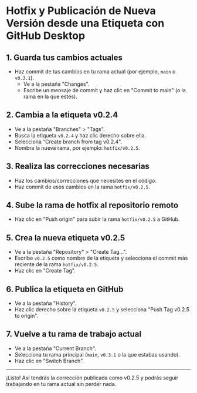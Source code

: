 # Hotfix y Publicación de Nueva Versión desde una Etiqueta con GitHub Desktop

## 1. Guarda tus cambios actuales
- Haz commit de tus cambios en tu rama actual (por ejemplo, `main` o `v0.3.1`).
  - Ve a la pestaña "Changes".
  - Escribe un mensaje de commit y haz clic en "Commit to main" (o la rama en la que estés).

## 2. Cambia a la etiqueta v0.2.4
- Ve a la pestaña "Branches" > "Tags".
- Busca la etiqueta `v0.2.4` y haz clic derecho sobre ella.
- Selecciona "Create branch from tag v0.2.4".
- Nombra la nueva rama, por ejemplo: `hotfix/v0.2.5`.

## 3. Realiza las correcciones necesarias
- Haz los cambios/correcciones que necesites en el código.
- Haz commit de esos cambios en la rama `hotfix/v0.2.5`.

## 4. Sube la rama de hotfix al repositorio remoto
- Haz clic en "Push origin" para subir la rama `hotfix/v0.2.5` a GitHub.

## 5. Crea la nueva etiqueta v0.2.5
- Ve a la pestaña "Repository" > "Create Tag...".
- Escribe `v0.2.5` como nombre de la etiqueta y selecciona el commit más reciente de la rama `hotfix/v0.2.5`.
- Haz clic en "Create Tag".

## 6. Publica la etiqueta en GitHub
- Ve a la pestaña "History".
- Haz clic derecho sobre la etiqueta `v0.2.5` y selecciona "Push Tag v0.2.5 to origin".

## 7. Vuelve a tu rama de trabajo actual
- Ve a la pestaña "Current Branch".
- Selecciona tu rama principal (`main`, `v0.3.1` o la que estabas usando).
- Haz clic en "Switch Branch".

---

¡Listo! Así tendrás la corrección publicada como v0.2.5 y podrás seguir trabajando en tu rama actual sin perder nada.
